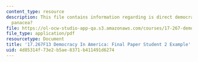 ```yaml
---
content_type: resource
description: This file contains information regarding is direct democracy a perfect
  panacea?
file: https://ol-ocw-studio-app-qa.s3.amazonaws.com/courses/17-267-democracy-in-america-fall-2013/4d85314f73e2b5ae8371b411491d6274_MIT17_267F13Stu2Final.pdf
file_type: application/pdf
resourcetype: Document
title: '17.267F13 Democracy In America: Final Paper Student 2 Example'
uid: 4d85314f-73e2-b5ae-8371-b411491d6274
---
```

